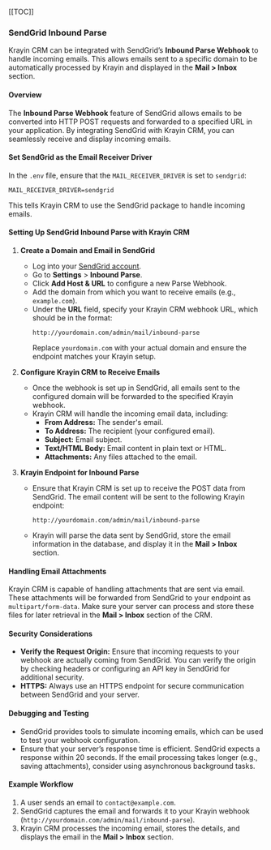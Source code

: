 [[TOC]]

### **SendGrid Inbound Parse**

Krayin CRM can be integrated with SendGrid’s **Inbound Parse Webhook** to handle incoming emails. This allows emails sent to a specific domain to be automatically processed by Krayin and displayed in the **Mail > Inbox** section.

#### **Overview**
The **Inbound Parse Webhook** feature of SendGrid allows emails to be converted into HTTP POST requests and forwarded to a specified URL in your application. By integrating SendGrid with Krayin CRM, you can seamlessly receive and display incoming emails.

#### **Set SendGrid as the Email Receiver Driver**

In the `.env` file, ensure that the `MAIL_RECEIVER_DRIVER` is set to `sendgrid`:

```env
MAIL_RECEIVER_DRIVER=sendgrid
```

This tells Krayin CRM to use the SendGrid package to handle incoming emails.

#### **Setting Up SendGrid Inbound Parse with Krayin CRM**

1. **Create a Domain and Email in SendGrid**
   - Log into your [SendGrid account](https://app.sendgrid.com/).
   - Go to **Settings** > **Inbound Parse**.
   - Click **Add Host & URL** to configure a new Parse Webhook.
   - Add the domain from which you want to receive emails (e.g., `example.com`).
   - Under the **URL** field, specify your Krayin CRM webhook URL, which should be in the format:
     ```
     http://yourdomain.com/admin/mail/inbound-parse
     ```
     Replace `yourdomain.com` with your actual domain and ensure the endpoint matches your Krayin setup.

2. **Configure Krayin CRM to Receive Emails**
   - Once the webhook is set up in SendGrid, all emails sent to the configured domain will be forwarded to the specified Krayin webhook.
   - Krayin CRM will handle the incoming email data, including:
     - **From Address:** The sender's email.
     - **To Address:** The recipient (your configured email).
     - **Subject:** Email subject.
     - **Text/HTML Body:** Email content in plain text or HTML.
     - **Attachments:** Any files attached to the email.

3. **Krayin Endpoint for Inbound Parse**
   - Ensure that Krayin CRM is set up to receive the POST data from SendGrid. The email content will be sent to the following Krayin endpoint:
     ```
     http://yourdomain.com/admin/mail/inbound-parse
     ```
   - Krayin will parse the data sent by SendGrid, store the email information in the database, and display it in the **Mail > Inbox** section.

#### **Handling Email Attachments**
Krayin CRM is capable of handling attachments that are sent via email. These attachments will be forwarded from SendGrid to your endpoint as `multipart/form-data`. Make sure your server can process and store these files for later retrieval in the **Mail > Inbox** section of the CRM.

#### **Security Considerations**
- **Verify the Request Origin:** Ensure that incoming requests to your webhook are actually coming from SendGrid. You can verify the origin by checking headers or configuring an API key in SendGrid for additional security.
- **HTTPS:** Always use an HTTPS endpoint for secure communication between SendGrid and your server.

#### **Debugging and Testing**
- SendGrid provides tools to simulate incoming emails, which can be used to test your webhook configuration.
- Ensure that your server’s response time is efficient. SendGrid expects a response within 20 seconds. If the email processing takes longer (e.g., saving attachments), consider using asynchronous background tasks.

#### **Example Workflow**
1. A user sends an email to `contact@example.com`.
2. SendGrid captures the email and forwards it to your Krayin webhook (`http://yourdomain.com/admin/mail/inbound-parse`).
3. Krayin CRM processes the incoming email, stores the details, and displays the email in the **Mail > Inbox** section.


<!-- ### **IMAP Inbound Parse**

Krayin CRM allows you to receive and manage your emails using the IMAP protocol. To integrate IMAP in Krayin CRM, we will use the **Webklex-IMAP** package as the email receiver driver.

**IMAP** (Internet Message Access Protocol) allows you to access your emails from any device without downloading them to your computer. Emails stay on the server, and you view them directly, with attachments only downloaded if needed. IMAP is ideal for accessing email on multiple devices, as any changes (like reading or deleting) are synced across all devices, making email management efficient and ensuring data consistency everywhere.

#### Configuring IMAP Settings

To properly configure your email service via IMAP, follow the steps below to set up the necessary parameters through the application’s configuration interface. 

#### Step 1: Access IMAP Settings

1. **Open Your Application Dashboard**:
   - Navigate to the **Configuration** section in your application.

2. **Select IMAP Settings**:
   - Click on **IMAP Settings** from the menu.

#### Step 2: Enter IMAP Configuration Details

In the IMAP settings interface, you will find fields to input the following parameters:

| Parameter           | Description                                                      | Example                   |
|---------------------|------------------------------------------------------------------|---------------------------|
| **Host**            | The hostname of your email server.                               | `imap.example.com`        |
| **Port**            | The port used for IMAP connections.                              | `993` (for SSL)           |
| **Encryption Type** | The encryption type for the connection (e.g., SSL, TLS).        | `SSL`                     |
| **Validate SSL**    | Specify whether to validate the SSL certificate.                | `true` or `false`        |
| **IMAP Username**   | Your email account username (usually the full email address).    | `user@example.com`        |
| **IMAP Password**   | The password associated with your email account.                 | `yourpassword`            |

#### Step 3: Example Configuration

When filling out the IMAP settings, your input should resemble the following:

- **Host**: `imap.example.com`
- **Port**: `993`
- **Encryption Type**: `SSL`
- **Validate SSL**: `true` or `false`
- **IMAP Username**: `user@example.com`
- **IMAP Password**: `yourpassword`

#### Step 4: Save Configuration

After entering all required fields, click the **Save** button to store your IMAP configuration. This will ensure your application can connect to the email server using the provided settings.

#### **Set IMAP as the Email Receiver Driver**

In the `.env` file, ensure that the `MAIL_RECEIVER_DRIVER` is set to `webklex-imap`:

```env
MAIL_RECEIVER_DRIVER=webklex-imap
```

This tells Krayin CRM to use the Webklex IMAP package to handle incoming emails.

#### **Usage of IMAP in Krayin CRM**

Once the IMAP settings are configured in the `.env` file, Krayin CRM will be able to use IMAP to fetch emails from the specified email account.

Make sure to check your email provider’s documentation for the correct IMAP settings. -->
